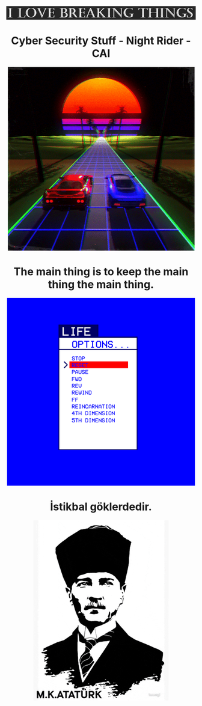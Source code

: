 <div align="center">
    <img src="https://raw.githubusercontent.com/CAI-xd/CAI-xd/main/img/love_breaking.PNG" alt="things" align="center">
</div>

<div align="center">
    <h1>Cyber Security Stuff - Night Rider - CAI</h1>
</div>

<div align="center">
    <img src="https://raw.githubusercontent.com/CAI-xd/CAI-xd/main/gif/retro.gif" alt="riding" align="center">
</div>

<div align="center">
    <h1>The main thing is to keep the main thing the main thing.</h1>
</div>

<div align="center">
    <img src="https://raw.githubusercontent.com/CAI-xd/CAI-xd/main/gif/retro_lifechoices.gif" alt="life" align="center">
</div>

<div align="center">
    <h1>İstikbal göklerdedir.</h1>
</div>

<div align="center">
    <img src="https://raw.githubusercontent.com/CAI-xd/CAI-xd/main/gif/ataturk.gif" alt="MKA" align="center">
</div>